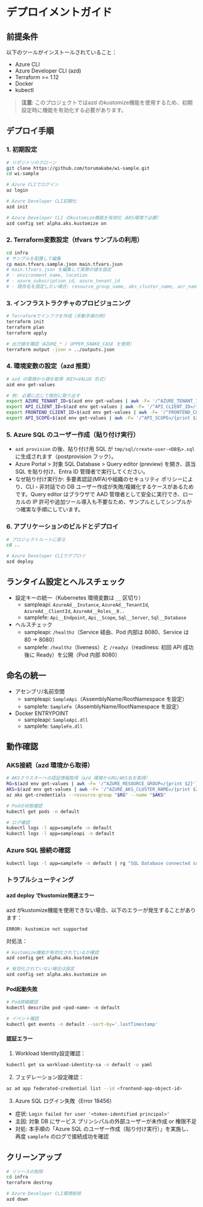 # デプロイメントガイド

## 前提条件

以下のツールがインストールされていること：
- Azure CLI
- Azure Developer CLI (azd)
- Terraform >= 1.12
- Docker
- kubectl

> **注意**: このプロジェクトではazd のkustomize機能を使用するため、初期設定時に機能を有効化する必要があります。

## デプロイ手順

### 1. 初期設定

```bash
# リポジトリのクローン
git clone https://github.com/torumakabe/wi-sample.git
cd wi-sample

# Azure CLIでログイン
az login

# Azure Developer CLI初期化
azd init

# Azure Developer CLI のkustomize機能を有効化（AKS環境で必要）
azd config set alpha.aks.kustomize on
```

### 2. Terraform変数設定（tfvars サンプルの利用）

```bash
cd infra
# サンプルを配置して編集
cp main.tfvars.sample.json main.tfvars.json
# main.tfvars.json を編集して実際の値を設定
# - environment_name, location
# - azure_subscription_id, azure_tenant_id
# - 既存名を固定したい場合: resource_group_name, aks_cluster_name, acr_name
```

### 3. インフラストラクチャのプロビジョニング

```bash
# Terraformでインフラを作成（手動手順の例）
terraform init
terraform plan
terraform apply

# 出力値を確認（AZURE_* / UPPER_SNAKE_CASE を使用）
terraform output -json > ../outputs.json
```

### 4. 環境変数の設定（azd 推奨）

```bash
# azd の環境から値を取得（KEY=VALUE 形式）
azd env get-values

# 例: 必要に応じて個別に取り出す
export AZURE_TENANT_ID=$(azd env get-values | awk -F= '/^AZURE_TENANT_ID=/{print $2}')
export API_CLIENT_ID=$(azd env get-values | awk -F= '/^API_CLIENT_ID=/{print $2}')
export FRONTEND_CLIENT_ID=$(azd env get-values | awk -F= '/^FRONTEND_CLIENT_ID=/{print $2}')
export API_SCOPE=$(azd env get-values | awk -F= '/^API_SCOPE=/{print $2}')
```

### 5. Azure SQL のユーザー作成（貼り付け実行）

- `azd provision` の後、貼り付け用 SQL が `tmp/sql/create-user-<DB名>.sql` に生成されます（postprovision フック）。
- Azure Portal > 対象 SQL Database > Query editor (preview) を開き、該当 SQL を貼り付け、Entra ID 管理者で実行してください。
- なぜ貼り付け実行か: 多要素認証(MFA)や組織のセキュリティ ポリシーにより、CLI・非対話での DB ユーザー作成が失敗/複雑化するケースがあるためです。Query editor はブラウザで AAD 管理者として安全に実行でき、ローカルの IP 許可や追加ツール導入も不要なため、サンプルとしてシンプルかつ確実な手順にしています。

### 6. アプリケーションのビルドとデプロイ

```bash
# プロジェクトルートに戻る
cd ..

# Azure Developer CLIでデプロイ
azd deploy
```

## ランタイム設定とヘルスチェック

- 設定キーの統一（Kubernetes 環境変数は `__` 区切り）
  - sampleapi: `AzureAd__Instance`, `AzureAd__TenantId`, `AzureAd__ClientId`, `AzureAd__Roles__0..`
  - samplefe: `Api__Endpoint`, `Api__Scope`, `Sql__Server`, `Sql__Database`
- ヘルスチェック
  - sampleapi: `/healthz`（Service 経由、Pod 内部は 8080、Service は 80 → 8080）
  - samplefe: `/healthz`（liveness）と `/readyz`（readiness: 初回 API 成功後に Ready）を公開（Pod 内部 8080）

## 命名の統一

- アセンブリ/名前空間
  - sampleapi: `SampleApi`（AssemblyName/RootNamespace を設定）
  - samplefe: `SampleFe`（AssemblyName/RootNamespace を設定）
- Docker ENTRYPOINT
  - sampleapi: `SampleApi.dll`
  - samplefe: `SampleFe.dll`

## 動作確認

### AKS接続（azd 環境から取得）

```bash
# AKSクラスターへの認証情報取得（azd 環境からRG/AKS名を取得）
RG=$(azd env get-values | awk -F= '/^AZURE_RESOURCE_GROUP=/{print $2}')
AKS=$(azd env get-values | awk -F= '/^AZURE_AKS_CLUSTER_NAME=/{print $2}')
az aks get-credentials --resource-group "$RG" --name "$AKS"

# Podの状態確認
kubectl get pods -n default

# ログ確認
kubectl logs -l app=samplefe -n default
kubectl logs -l app=sampleapi -n default
```

### Azure SQL 接続の確認

```bash
kubectl logs -l app=samplefe -n default | rg "SQL Database connected successfully"
```

### トラブルシューティング

#### azd deploy でkustomize関連エラー

azd がkustomize機能を使用できない場合、以下のエラーが発生することがあります：
```
ERROR: kustomize not supported
```

対処法：
```bash
# kustomize機能が有効化されているか確認
azd config get alpha.aks.kustomize

# 有効化されていない場合は設定
azd config set alpha.aks.kustomize on
```

#### Pod起動失敗

```bash
# Pod詳細確認
kubectl describe pod <pod-name> -n default

# イベント確認
kubectl get events -n default --sort-by='.lastTimestamp'
```

#### 認証エラー

1. Workload Identity設定確認：
```bash
kubectl get sa workload-identity-sa -n default -o yaml
```

2. フェデレーション設定確認：
```bash
az ad app federated-credential list --id <frontend-app-object-id>
```

3. Azure SQL ログイン失敗（Error 18456）

- 症状: `Login failed for user '<token-identified principal>'`
- 主因: 対象 DB にサービス プリンシパルの外部ユーザーが未作成 or 権限不足
- 対処: 本手順の「Azure SQL のユーザー作成（貼り付け実行）」を実施し、再度 `samplefe` のログで接続成功を確認

## クリーンアップ

```bash
# リソースの削除
cd infra
terraform destroy

# Azure Developer CLI環境削除
azd down
```
